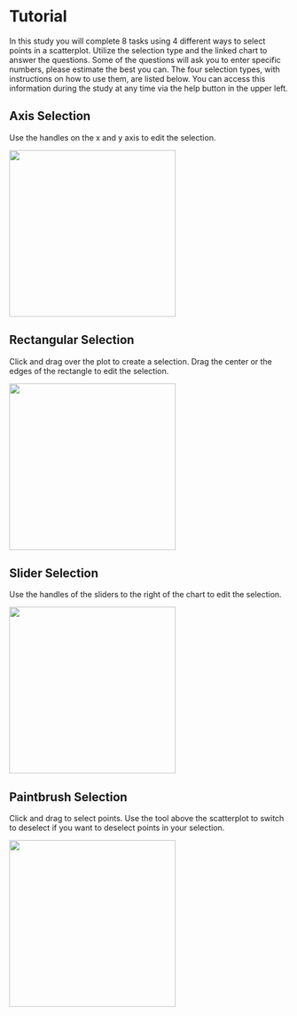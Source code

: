 # Tutorial
In this study you will complete 8 tasks using 4 different ways to select points in a scatterplot. Utilize the selection type and the linked chart to answer the questions. Some of the questions will ask you to enter specific numbers, please estimate the best you can. The four selection types, with instructions on how to use them, are listed below. You can access this information during the study at any time via the help button in the upper left.

## Axis Selection

Use the handles on the x and y axis to edit the selection.

<img src="./assets/axis.gif" width="auto" height="300px">

## Rectangular Selection

Click and drag over the plot to create a selection. Drag the center or the edges of the rectangle to edit the selection.

<img src="./assets/rectangleGif.gif" width="auto" height="300px">


## Slider Selection

Use the handles of the sliders to the right of the chart to edit the selection.

<img src="./assets/sliderGif.gif" width="auto" height="300px">


## Paintbrush Selection

Click and drag to select points. Use the tool above the scatterplot to switch to deselect if you want to deselect points in your selection.

<img src="./assets/paintbrush.gif" width="auto" height="300px">


